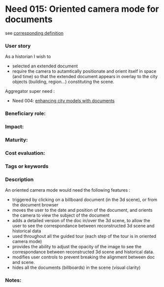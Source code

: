 
# Need 015: Oriented camera mode for documents

see [corresponding definition](Definitions.md#oriented-camera-mode)

### User story
As a historian I wish to
  - selected an extended document
  - require the camera to autamtically positionate and orient itself in space (and time) so that the extended document appears in overlay to the city objects (building, region...) constituting the scene.

Aggregator super need :
* Need 004: [enhancing city models with documents](Need004.md)

### Beneficiary role: 

### Impact: 

### Maturity:

### Cost evaluation:

### Tags or keywords

### Description
An oriented camera mode would need the following features :
* triggered by clicking on a billboard document (in the 3d scene), or from the document browser
* moves the user to the date and position of the document, and orients the camera to view the subject of the document
* adds a detailed version of the doc in/over the 3d scene, to allow the user to see the correspondance between reconstructed 3d scene and historical data
* used throughout all the guided tour (each step of the tour is in oriented camera mode)
* provides the ability to adjust the opacity of the image to see the correspondance between reconstructed 3d scene and historical data. 
* modifies user controls to prevent breaking the alignment between doc and scene.
* hides all the documents (billboards) in the scene (visual clarity)

### Notes:


